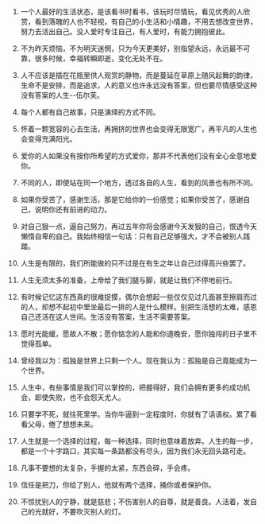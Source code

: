 1. 一个人最好的生活状态，是该看书时看书，该玩时尽情玩，看见优秀的人欣赏，看到落魄的人也不轻视，有自己的小生活和小情趣，不用去想改变世界，努力去活出自己。没人爱时专注自己，有人爱时，有能力拥抱彼此。

2. 不为昨天烦恼，不为明天迷惘，只为今天更美好，别指望永远，永远最不可靠，很多时候，幸福转瞬即逝，变化无处不在。

3. 人不应该是插在花瓶里供人观赏的静物，而是蔓延在草原上随风起舞的韵律，生命不是安排，而是追求，人的意义也许永远没有答案，但也要尽情感受这种没有答案的人生--伍尔芙。

4. 每个人都有自己故事，只是演绎的方式不同。

5. 怀着一颗宽容的心去生活，再拥挤的世界也会变得无限宽广，再平凡的人生也会变得充满阳光。

6. 爱你的人如果没有按你所希望的方式爱你，那并不代表他们没有全心全意地爱你。

7. 不同的人，即使站在同一个地方，透过各自的人生，看到的风景也有所不同。

8. 如果你受苦了，感谢生活，那是它给你的一份感觉；如果你受苦了，感谢自己，说明你还有前进的动力。

9. 对自己狠一点，逼自己努力，再过五年你将会感谢今天发狠的自己，恨透今天懒惰自卑的自己。我始终相信一句话：只有自己足够强大，才不会被别人践踏。

10. 人生是有限的，我们所能做的只不过是在有生之年让自己过得高兴些罢了。

11. 人生无须太多的准备，上帝给了我们腿与脚，就是让我们不停地前行。

12. 有时候记忆这东西真的很难捉摸，偶尔会想起一些仅仅见过几面甚至擦肩而过的人，却想不起初中里坐最后一排的人是什么模样。别把生活想的太难，感恩自己还活在这人世间。生活没有答案，生活不需要答案。

13. 愿时光能缓，愿故人不散；愿你惦念的人能和你道晚安，愿你独闯的日子里不觉得孤单。

14. 曾经我以为：孤独是世界上只剩一个人。现在我认为：孤独是自己竟能成为一个世界。

15. 人生中，有些事情是我们可以掌控的，把握得好，我们会拥有更多的成功机会，即使失败，也不会怨天尤人。

16. 只要学不死，就往死里学。当你牛逼到一定程度时，你就有了话语权。累了看看父母，倦了想想未来。

17. 人生就是一个选择的过程，每一种选择，同时也意味着放弃。人生的每一步，都是一个十字路口，其实每一条路都没有尽头，因为我们永无回头路可走。

18. 凡事不要想的太复杂，手握的太紧，东西会碎，手会疼。

19. 信任是把刀，你给了别人，他就有两个选择，捅你或者保护你。

20. 不惊扰别人的宁静，就是慈悲；不伤害别人的自尊，就是善良。人活着，发自己的光就好，不要吹灭别人的灯。